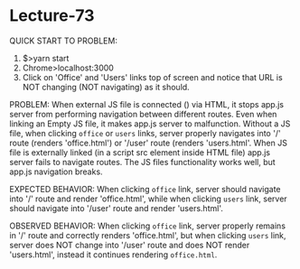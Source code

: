 # Lecture-73

QUICK START TO PROBLEM: 
1) $>yarn start
2) Chrome>localhost:3000
3) Click on 'Office' and 'Users' links top of screen and notice that URL is NOT changing (NOT navigating) as it should.

PROBLEM: When external JS file is connected (<script></script>) via HTML, it stops app.js server from performing navigation between different routes. Even when linking an Empty JS file, it makes app.js server to malfunction. Without a JS file, when clicking `office` or `users` links, server properly navigates into '/' route (renders 'office.html') or '/user' route (renders 'users.html'. When JS file is externally linked (in a script src element inside HTML file) app.js server fails to navigate routes. The JS files functionality works well, but app.js navigation breaks.

EXPECTED ‌‌‌‌BEHAVIOR: When clicking `office` link, server should navigate into '/' route and render 'office.html', while when clicking `users` link, server should navigate into '/user' route and render 'users.html'.

OBSERVED BEHAVIOR: When clicking `office` link, server properly remains in '/' route and correctly renders 'office.html', but when clicking `users` link, server does NOT change into '/user' route and does NOT render 'users.html', instead it continues rendering `office.html`.  
